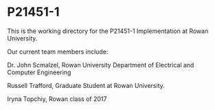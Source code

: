 # P21451-1
This is the working directory for the P21451-1 Implementation at Rowan University.

Our current team members include:

Dr. John Scmalzel, Rowan University Department of Electrical and Computer Engineering

Russell Trafford, Graduate Student at Rowan University. 

Iryna Topchiy, Rowan class of 2017
